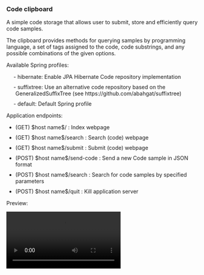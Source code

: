 <div>
<h3>Code clipboard</h3>
<p>A simple code storage that allows user to submit, store and efficiently query code samples.
<p>The clipboard provides methods for querying samples by programming language, a set of tags assigned to the code, code substrings, and any possible combinations of the given options.


<style>
ul {
  margin: 0;
}
ul.dashed {
  list-style-type: none;
}
ul.dashed > li {
  text-indent: -5px;
  margin-top: 10px;
}
ul > li{
  margin-top: 10px;
}
ul.dashed > li:before {
  content: "-";
  text-indent: -5px;
}
</style>
<p>Available Spring profiles:
<ul class="dashed">
    <li> hibernate: Enable JPA Hibernate Code repository implementation</li>
    <li> suffixtree: Use an alternative code repository based on the GeneralizedSuffixTree (see https://github.com/abahgat/suffixtree)</li>
    <li> default: Default Spring profile</li>
</ul>

<p>Application endpoints:
<ul>
    <li>(GET) $host name$/ : Index webpage</li>
    <li>(GET) $host name$/search : Search (code) webpage</li>
    <li>(GET) $host name$/submit : Submit (code) webpage</li>
    <li>(POST) $host name$/send-code : Send a new Code sample in JSON format</li>
    <li>(POST) $host name$/search : Search for code samples by specified parameters</li>
    <li>(POST) $host name$/quit : Kill application server</li>
</ul>
</div>

<p>Preview:</p>
<video src="https://user-images.githubusercontent.com/62184786/197869099-1c58b588-3405-4d6b-b385-122b84ca3a60.mp4"></video>
